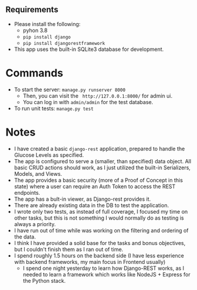 ## Requirements

- Please install the following:
    - pyhon 3.8
    - `pip install django`
    - `pip install djangorestframework`
- This app uses the built-in SQLite3 database for development. 

# Commands

- To start the server: `manage.py runserver 8000`
    - Then, you can visit the ` http://127.0.0.1:8000/` for admin ui. 
    - You can log in with `admin/admin` for the test database.
- To run unit tests: `manage.py test`

# Notes
- I have created a basic `django-rest` application, prepared to handle the Glucose Levels as specified.
- The app is configured to serve a (smaller, than specified) data object. All basic CRUD actions should work, as I just utilized the built-in Serializers, Models, and Views.
- The app provides a basic security (more of a Proof of Concept in this state) where a user can require an Auth Token to access the REST endpoints.
- The app has a bult-in viewer, as Django-rest provides it.
- There are already existing data in the DB to test the application.
- I wrote only two tests, as instead of full coverage, I focused my time on other tasks, but this is not something I would normally do as testing is always a priority.
- I have run out of time while was working on the filtering and ordering of the data.
- I think I have provided a solid base for the tasks and bonus objectives, but I couldn't finish them as I ran out of time.
- I spend roughly 1.5 hours on the backend side (I have less experience with backend frameworks, my main focus in Frontend usually)
  - I spend one night yesterday to learn how Django-REST works, as I needed to learn a framework which works like NodeJS + Express for the Python stack.


